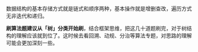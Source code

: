 数据结构的基本存储方式就是链式和顺序两种，基本操作就是增删查改，遍历方式无非迭代和递归。

**刷算法题建议从「树」分类开始刷**，结合框架思维，把这几十道题刷完，对于树结构的理解应该就到位了。这时候去看回溯、动规、分治等算法专题，对思路的理解可能会更加深刻一些。
